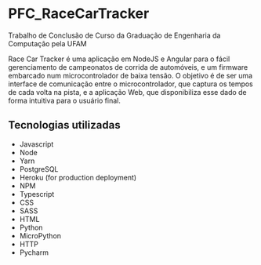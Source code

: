 # PFC_RaceCarTracker
Trabalho de Conclusão de Curso da Graduação de Engenharia da Computação pela UFAM

Race Car Tracker é uma aplicação em NodeJS e Angular para o fácil gerenciamento de campeonatos de corrida de automóveis, e um firmware embarcado num microcontrolador de baixa tensão. 
O objetivo é de ser uma interface de comunicação entre o microcontrolador, que captura os tempos de cada volta na pista, e a aplicação Web, que disponibiliza
esse dado de forma intuitiva para o usuário final.

## Tecnologias utilizadas
 * Javascript
 * Node
 * Yarn 
 * PostgreSQL
 * Heroku (for production deployment)
 * NPM
 * Typescript
 * CSS
 * SASS
 * HTML
 * Python
 * MicroPython
 * HTTP
 * Pycharm



